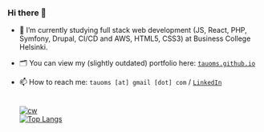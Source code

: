 ### Hi there 👋

- 🌱 I’m currently studying full stack web development (JS, React, PHP, Symfony, Drupal, CI/CD and AWS, HTML5, CSS3) at Business College Helsinki.

- 🗂️ You can view my (slightly outdated) portfolio here: <a href="https://tauoms.github.io/" target="_blank">`tauoms.github.io`</a>

- 📫 How to reach me: ```tauoms [at] gmail [dot] com``` / <a href="https://www.linkedin.com/in/tuomaskohvakka/" target="_blank">```LinkedIn```</a>
<br><br><br>
[![cw](https://www.codewars.com/users/tauoms/badges/small)](https://www.codewars.com/users/tauoms)  
[![Top Langs](https://github-readme-stats.vercel.app/api/top-langs/?username=tauoms&theme=gruvbox&hide_border=true&layout=compact)](https://github.com/anuraghazra/github-readme-stats)

<!--
**tauoms/tauoms** is a ✨ _special_ ✨ repository because its `README.md` (this file) appears on your GitHub profile.

Here are some ideas to get you started:

- 🔭 I’m currently working on ...
- 🌱 I’m currently learning ...
- 👯 I’m looking to collaborate on ...
- 🤔 I’m looking for help with ...
- 💬 Ask me about ...
- 📫 How to reach me: ...
- 😄 Pronouns: ...
- ⚡ Fun fact: ...
-->
